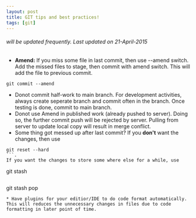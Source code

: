 ```yaml
---
layout: post
title: GIT tips and best practices!
tags: [git]
---
```


###### will be updated frequently. Last updated on 21-April-2015

* **Amend:** If you miss some file in last commit, then use  --amend switch.  Add the missed files to stage, then  commit with amend switch.   This will add the file to previous commit. 
```
git commit --amend
```
* Donot commit half-work to main branch.  For development activities, always create seperate branch and commit often in the branch. Once testing is done, commit to main branch. 
* Donot use Amend in published work (already pushed to server).  Doing so, the further commit push will be rejected by server.  Pulling from server to update local copy will result in merge conflict. 
* Some thing got messed up after last commit?  If you **don't** want  the changes, then use 
``` 
git reset --hard 
```. 
If you want the changes to store some where else for a while, use 
```
git stash
```.   
```
git stash pop
``` will bring those changes afterwards.
* Have plugins for your editior/IDE to do code format automatically. This will reduces the unnecessary changes in files due to code formatting in later point of time.